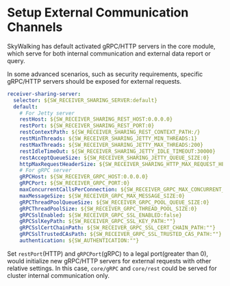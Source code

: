 # Setup External Communication Channels

SkyWalking has default activated gRPC/HTTP servers in the core module, which serve for both internal communication
and external data report or query.

In some advanced scenarios, such as security requirements, specific gRPC/HTTP servers should be exposed for external
requests.

```yaml
receiver-sharing-server:
  selector: ${SW_RECEIVER_SHARING_SERVER:default}
  default:
    # For Jetty server
    restHost: ${SW_RECEIVER_SHARING_REST_HOST:0.0.0.0}
    restPort: ${SW_RECEIVER_SHARING_REST_PORT:0}
    restContextPath: ${SW_RECEIVER_SHARING_REST_CONTEXT_PATH:/}
    restMinThreads: ${SW_RECEIVER_SHARING_JETTY_MIN_THREADS:1}
    restMaxThreads: ${SW_RECEIVER_SHARING_JETTY_MAX_THREADS:200}
    restIdleTimeOut: ${SW_RECEIVER_SHARING_JETTY_IDLE_TIMEOUT:30000}
    restAcceptQueueSize: ${SW_RECEIVER_SHARING_JETTY_QUEUE_SIZE:0}
    httpMaxRequestHeaderSize: ${SW_RECEIVER_SHARING_HTTP_MAX_REQUEST_HEADER_SIZE:8192}
    # For gRPC server
    gRPCHost: ${SW_RECEIVER_GRPC_HOST:0.0.0.0}
    gRPCPort: ${SW_RECEIVER_GRPC_PORT:0}
    maxConcurrentCallsPerConnection: ${SW_RECEIVER_GRPC_MAX_CONCURRENT_CALL:0}
    maxMessageSize: ${SW_RECEIVER_GRPC_MAX_MESSAGE_SIZE:0}
    gRPCThreadPoolQueueSize: ${SW_RECEIVER_GRPC_POOL_QUEUE_SIZE:0}
    gRPCThreadPoolSize: ${SW_RECEIVER_GRPC_THREAD_POOL_SIZE:0}
    gRPCSslEnabled: ${SW_RECEIVER_GRPC_SSL_ENABLED:false}
    gRPCSslKeyPath: ${SW_RECEIVER_GRPC_SSL_KEY_PATH:""}
    gRPCSslCertChainPath: ${SW_RECEIVER_GRPC_SSL_CERT_CHAIN_PATH:""}
    gRPCSslTrustedCAsPath: ${SW_RECEIVER_GRPC_SSL_TRUSTED_CAS_PATH:""}
    authentication: ${SW_AUTHENTICATION:""}
```

Set `restPort`(HTTP) and `gRPCPort`(gRPC) to a legal port(greater than 0), would initialize new gRPC/HTTP servers for
external requests with other relative settings. In this case, `core/gRPC` and `core/rest` could be served for cluster
internal communication only.
